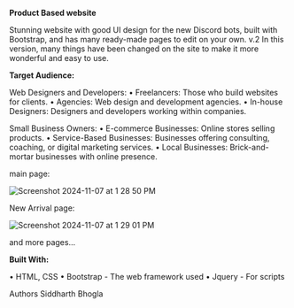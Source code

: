 **Product Based website**

Stunning website with good UI design for the new Discord bots, built with Bootstrap, and has many ready-made pages to edit on your own.
v.2
In this version, many things have been changed on the site to make it more wonderful and easy to use.

**Target Audience:**

Web Designers and Developers:
•	Freelancers: Those who build websites for clients.
•	Agencies: Web design and development agencies.
•	In-house Designers: Designers and developers working within companies.

Small Business Owners:
•	E-commerce Businesses: Online stores selling products.
•	Service-Based Businesses: Businesses offering consulting, coaching, or digital marketing services.
•	Local Businesses: Brick-and-mortar businesses with online presence.
 
main page:

![Screenshot 2024-11-07 at 1 28 50 PM](https://github.com/user-attachments/assets/f32d66aa-25ac-4efd-8c5a-2b729f210f69)


New Arrival page:

![Screenshot 2024-11-07 at 1 29 01 PM](https://github.com/user-attachments/assets/18f945bc-130a-45c3-b863-036f63a221f0)

 

and more pages...

**Built With:**

•	HTML, CSS
•	Bootstrap - The web framework used
•	Jquery - For scripts

Authors
Siddharth Bhogla




